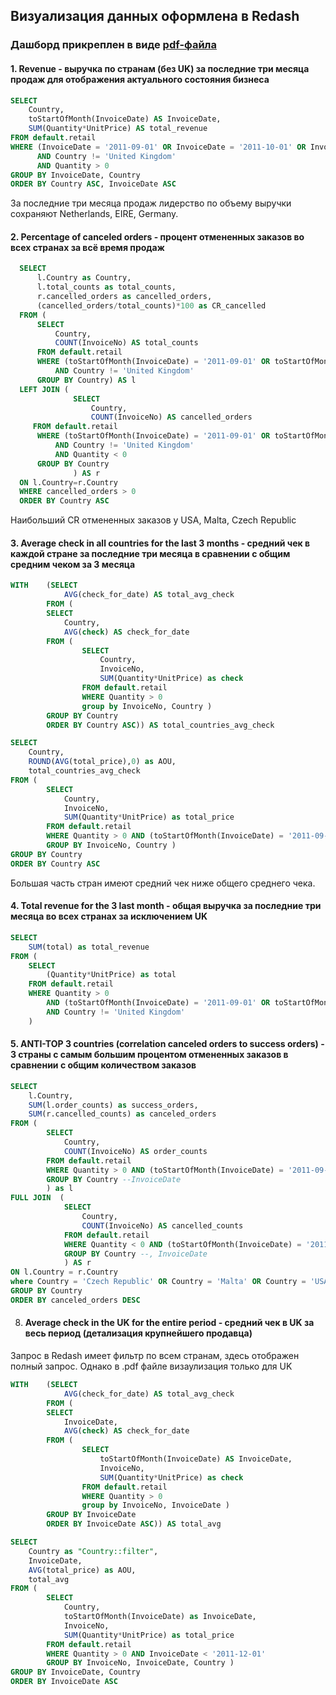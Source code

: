 ## Визуализация данных оформлена в Redash 
### Дашборд прикреплен в виде [pdf-файла](https://github.com/karryru/retails/blob/main/Dashboard.pdf)
#### 1. Revenue - выручка по странам (без UK) за последние три месяца продаж для отображения актуального состояния бизнеса
   ```sql
   SELECT 
       Country,
       toStartOfMonth(InvoiceDate) AS InvoiceDate,
       SUM(Quantity*UnitPrice) AS total_revenue
   FROM default.retail
   WHERE (InvoiceDate = '2011-09-01' OR InvoiceDate = '2011-10-01' OR InvoiceDate = '2011-11-01') 
         AND Country != 'United Kingdom' 
         AND Quantity > 0
   GROUP BY InvoiceDate, Country
   ORDER BY Country ASC, InvoiceDate ASC
   ``` 

За последние три месяца продаж лидерство по объему выручки сохраняют Netherlands, EIRE, Germany.
      
#### 2. Percentage of canceled orders - процент отмененных заказов во всех странах за всё время продаж

 ```sql
   SELECT 
       l.Country as Country,
       l.total_counts as total_counts,
       r.cancelled_orders as cancelled_orders,
       (cancelled_orders/total_counts)*100 as CR_cancelled
   FROM (
       SELECT
           Country,
           COUNT(InvoiceNo) AS total_counts
       FROM default.retail
       WHERE (toStartOfMonth(InvoiceDate) = '2011-09-01' OR toStartOfMonth(InvoiceDate) = '2011-10-01' OR toStartOfMonth(InvoiceDate) = '2011-11-01')
           AND Country != 'United Kingdom'
       GROUP BY Country) AS l
   LEFT JOIN (
               SELECT 
                   Country,
                   COUNT(InvoiceNo) AS cancelled_orders
      FROM default.retail
       WHERE (toStartOfMonth(InvoiceDate) = '2011-09-01' OR toStartOfMonth(InvoiceDate) = '2011-10-01' OR toStartOfMonth(InvoiceDate) = '2011-11-01')
           AND Country != 'United Kingdom'
           AND Quantity < 0
       GROUP BY Country
               ) AS r
   ON l.Country=r.Country
   WHERE cancelled_orders > 0
   ORDER BY Country ASC
   ```
Наибольший CR отмененных заказов у USA, Malta, Czech Republic

#### 3. Average check in all countries for the last 3 months - средний чек в каждой стране за последние три месяца в сравнении с общим средним чеком за 3 месяца
```sql
WITH    (SELECT 
            AVG(check_for_date) AS total_avg_check
        FROM (
        SELECT 
            Country,
            AVG(check) AS check_for_date
        FROM (   
                SELECT 
                    Country,
                    InvoiceNo,
                    SUM(Quantity*UnitPrice) as check
                FROM default.retail
                WHERE Quantity > 0
                group by InvoiceNo, Country )
        GROUP BY Country
        ORDER BY Country ASC)) AS total_countries_avg_check

SELECT 
    Country,
    ROUND(AVG(total_price),0) as AOU,
    total_countries_avg_check
FROM (
        SELECT 
            Country,
            InvoiceNo,
            SUM(Quantity*UnitPrice) as total_price
        FROM default.retail
        WHERE Quantity > 0 AND (toStartOfMonth(InvoiceDate) = '2011-09-01' OR toStartOfMonth(InvoiceDate) = '2011-10-01' OR toStartOfMonth(InvoiceDate) = '2011-11-01') 
        GROUP BY InvoiceNo, Country )
GROUP BY Country
ORDER BY Country ASC
```
Большая часть стран имеют средний чек ниже общего среднего чека.

#### 4. Total revenue for the 3 last month - общая выручка за последние три месяца во всех странах за исключением UK
```sql
SELECT
    SUM(total) as total_revenue
FROM (
    SELECT 
        (Quantity*UnitPrice) as total
    FROM default.retail
    WHERE Quantity > 0 
        AND (toStartOfMonth(InvoiceDate) = '2011-09-01' OR toStartOfMonth(InvoiceDate) = '2011-10-01' OR toStartOfMonth(InvoiceDate) = '2011-11-01')
        AND Country != 'United Kingdom'
    )
```
#### 5. ANTI-TOP 3 countries (correlation canceled orders to success orders) - 3 страны с самым большим процентом отмененных заказов в сравнении с общим  количеством заказов
```sql
SELECT 
    l.Country,
    SUM(l.order_counts) as success_orders,
    SUM(r.cancelled_counts) as canceled_orders
FROM (
        SELECT
            Country,
            COUNT(InvoiceNo) AS order_counts
        FROM default.retail
        WHERE Quantity > 0 AND (toStartOfMonth(InvoiceDate) = '2011-09-01' OR toStartOfMonth(InvoiceDate) = '2011-10-01' OR toStartOfMonth(InvoiceDate) = '2011-11-01')
        GROUP BY Country --InvoiceDate
        ) as l
FULL JOIN  (
            SELECT
                Country,
                COUNT(InvoiceNo) AS cancelled_counts
            FROM default.retail
            WHERE Quantity < 0 AND (toStartOfMonth(InvoiceDate) = '2011-09-01' OR toStartOfMonth(InvoiceDate) = '2011-10-01' OR toStartOfMonth(InvoiceDate) = '2011-11-01')
            GROUP BY Country --, InvoiceDate
            ) AS r
ON l.Country = r.Country
where Country = 'Czech Republic' OR Country = 'Malta' OR Country = 'USA'
GROUP BY Country 
ORDER BY canceled_orders DESC
```

8. #### Average check in the UK for the entire period - средний чек в UK за весь период (детализация крупнейшего продавца) 
Запрос в Redash имеет фильтр по всем странам, здесь отображен полный запрос. Однако в .pdf файле визаулизация только для UK
```sql
WITH    (SELECT 
            AVG(check_for_date) AS total_avg_check
        FROM (
        SELECT 
            InvoiceDate,
            AVG(check) AS check_for_date
        FROM (   
                SELECT 
                    toStartOfMonth(InvoiceDate) AS InvoiceDate,
                    InvoiceNo,
                    SUM(Quantity*UnitPrice) as check
                FROM default.retail
                WHERE Quantity > 0
                group by InvoiceNo, InvoiceDate )
        GROUP BY InvoiceDate
        ORDER BY InvoiceDate ASC)) AS total_avg

SELECT 
    Country as "Country::filter",
    InvoiceDate,
    AVG(total_price) as AOU,
    total_avg
FROM (
        SELECT 
            Country,
            toStartOfMonth(InvoiceDate) as InvoiceDate,
            InvoiceNo,
            SUM(Quantity*UnitPrice) as total_price
        FROM default.retail
        WHERE Quantity > 0 AND InvoiceDate < '2011-12-01'
        GROUP BY InvoiceNo, InvoiceDate, Country )
GROUP BY InvoiceDate, Country
ORDER BY InvoiceDate ASC
```



